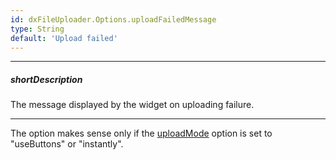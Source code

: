 ```yaml
---
id: dxFileUploader.Options.uploadFailedMessage
type: String
default: 'Upload failed'
---
```

---
##### shortDescription
The message displayed by the widget on uploading failure.

---
The option makes sense only if the [uploadMode](/Documentation/ApiReference/UI_Widgets/dxFileUploader/Configuration/#uploadMode) option is set to "useButtons" or "instantly".